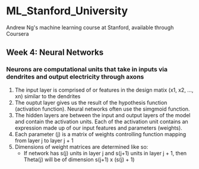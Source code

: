 # ML_Stanford_University
Andrew Ng's machine learning course at Stanford, available through Coursera

## Week 4: Neural Networks
### Neurons are computational units that take in inputs via dendrites and output electricity through axons
1. The input layer is comprised of or features in the design matix (x1, x2, ..., xn) similar to the dendrites
2. The ouptut layer gives us the result of the hypothesis function (activation function). Neural networks often use the simgmoid function.
3. The hidden layers are between the input and output layers of the model and contain the activation units. Each of the activation unit contains an expression made up of our input features and parameters (weights).
4. Each parameter (j) is a matrix of weights controlling function mapping from layer j to layer j + 1
5. Dimensions of weight matrices are determined like so:
	* If network has s(j) units in layer j and s(j+1) units in layer j + 1, then Theta(j) will be of dimension s(j+1) x (s(j) + 1)
